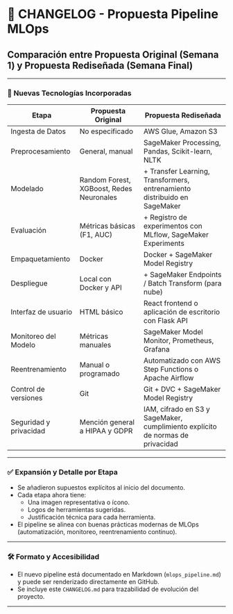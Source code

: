 # 📝 CHANGELOG - Propuesta Pipeline MLOps

## Comparación entre Propuesta Original (Semana 1) y Propuesta Rediseñada (Semana Final)

---

### 🚀 Nuevas Tecnologías Incorporadas

| Etapa                         | Propuesta Original                               | Propuesta Rediseñada                                                                 |
|------------------------------|--------------------------------------------------|--------------------------------------------------------------------------------------|
| Ingesta de Datos             | No especificado                                  | AWS Glue, Amazon S3                                                                 |
| Preprocesamiento             | General, manual                                  | SageMaker Processing, Pandas, Scikit-learn, NLTK                                    |
| Modelado                     | Random Forest, XGBoost, Redes Neuronales         | + Transfer Learning, Transformers, entrenamiento distribuido en SageMaker           |
| Evaluación                   | Métricas básicas (F1, AUC)                       | + Registro de experimentos con MLflow, SageMaker Experiments                        |
| Empaquetamiento              | Docker                                           | Docker + SageMaker Model Registry                                                   |
| Despliegue                   | Local con Docker y API                           | + SageMaker Endpoints / Batch Transform (para nube)                                 |
| Interfaz de usuario          | HTML básico                                      | React frontend o aplicación de escritorio con Flask API                             |
| Monitoreo del Modelo         | Métricas manuales                                | SageMaker Model Monitor, Prometheus, Grafana                                        |
| Reentrenamiento              | Manual o programado                              | Automatizado con AWS Step Functions o Apache Airflow                                |
| Control de versiones         | Git                                              | Git + DVC + SageMaker Model Registry                                                |
| Seguridad y privacidad       | Mención general a HIPAA y GDPR                   | IAM, cifrado en S3 y SageMaker, cumplimiento explícito de normas de privacidad      |

---

### ✅ Expansión y Detalle por Etapa

- Se añadieron supuestos explícitos al inicio del documento.
- Cada etapa ahora tiene:
  - Una imagen representativa o ícono.
  - Logos de herramientas sugeridas.
  - Justificación técnica para cada herramienta.
- El pipeline se alinea con buenas prácticas modernas de MLOps (automatización, monitoreo, reentrenamiento continuo).

---

### 🛠 Formato y Accesibilidad

- El nuevo pipeline está documentado en Markdown (`mlops_pipeline.md`) y puede ser renderizado directamente en GitHub.
- Se incluye este `CHANGELOG.md` para trazabilidad de evolución del proyecto.

---

